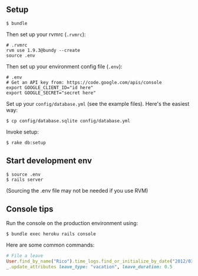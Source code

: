 Setup
-----

    $ bundle

Then set up your rvmrc (`.rvmrc`):

    # .rvmrc
    rvm use 1.9.3@bundy --create
    source .env

Then set up your environment config file (`.env`):

    # .env
    # Get an API key from: https://code.google.com/apis/console
    export GOOGLE_CLIENT_ID="id here"
    export GOOGLE_SECRET="secret here"

Set up your `config/database.yml` (see the example files). Here's the easiest way:

    $ cp config/database.sqlite config/database.yml

Invoke setup:

    $ rake db:setup

Start development env
---------------------

    $ source .env
    $ rails server

(Sourcing the .env file may not be needed if you use RVM)

Console tips
------------

Run the console on the production environment using:

    $ bundle exec heroku rails console

Here are some common commands:

``` ruby
# File a leave
User.find_by_name("Rico").time_logs.find_or_initialize_by_date("2012/03/15")
_.update_attributes leave_type: "vacation", leave_duration: 0.5
```
